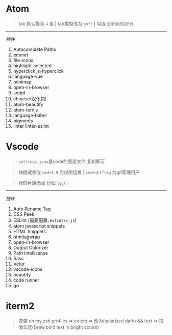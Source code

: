 # Atom

> tab 默认换为 `4` 格  | tab类型改为 `soft`  | 勾选 `显示缩进指示线`

---

*插件*

1. Autocomplete Paths
2. emmet
3. file-icons
4. highlight-selected
5. hyperclick js-hyperclick
6. language-vue
7. minimap
8. open-in-browser
9. script
10. chinese(汉化包)
11. atom-beautify
12. atom-ternjs
13. language-babel
14. pigments
15. linter linter-eslint

# Vscode

> `settings.json`是code的配置文件,复制即可

>  快捷键修改 `cmd+1-9` 为视图切换 | `cmd+shift+g` 为git管理用户

> 代码片段添加  比如 `log()`

---

*插件*

1. Auto Rename Tag
2. CSS Peek
3. ESLint (需要配置`.eslintrc.js`)
4. atom javascript snippets
5. HTML Snippets
6. htmltagwrap
7. open-in-browser
8. Output Colorizer
9. Path Intellisense
10. Sass
11. Vetur
12. vscode-icons
13. beautify
14. code runner
15. go


# iterm2

> 安装 oh my zsh
> profiles => colors => 改为(solarized dark) && text => 取消勾选(Draw bold text in bright colors)
